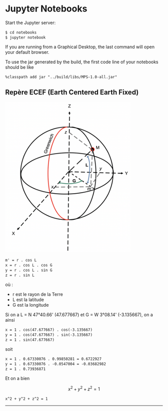 # Jupyter Notebooks

Start the Jupyter server:
```
$ cd notebooks
$ jupyter notebook
```
If you are running from a Graphical Desktop, the last command will open your default browser.

To use the jar generated by the build, the first code line of your notebooks should be like
```
%classpath add jar "../build/libs/MPS-1.0-all.jar"
```

## Rep&egrave;re ECEF (Earth Centered Earth Fixed)

<!-- ![ECEF](../figure.01.png) -->
<img src="../figure.01.png" width="400">

```
m' = r . cos L
x = r . cos L . cos G
y = r . cos L . sin G
z = r . sin L
```
o&ugrave; :
- r est le rayon de la Terre
- L est la latitude
- G est la longitude

Si on a L = N 47&deg;40.66' (47.677667) et G = W 3&deg;08.14' (-3.135667), on a ainsi
```
x = 1 . cos(47.677667) . cos(-3.135667)
y = 1 . cos(47.677667) . sin(-3.135667)
z = 1 . sin(47.677667)
```
soit
```
x = 1 . 0.67330076 . 0.99850281 = 0.6722927
y = 1 . 0.67330076 . -0.0547004 = -0.03682982
z = 1 . 0.73936871 
```
Et on a bien

$$ 
x^2 + y^2 + z^2 = 1 
$$

```
x^2 + y^2 + z^2 = 1
```



--- 